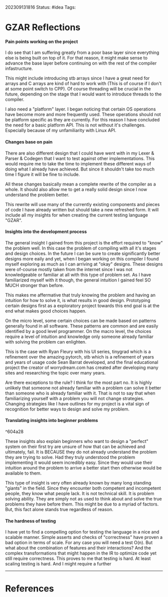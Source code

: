 202309131816
Status: #idea
Tags:

# GZAR Reflections
#### Pain points working on the project
I do see that I am suffering greatly from a poor base layer since 
everything else is being built on top of it. For that reason, it might make sense 
to advance the base layer before continuing on with the rest of the compiler infastructure. 

This might include introducing stb arrays since I have a great need for arrays and C arrays 
are kind of hard to work with (This is of course if I don't at some point switch to CPP).
 Of course threading will be crucial in the future, depending on the stage that I would want 
to introduce threads to the compiler. 

I also need a "platform" layer. I began noticing that certain OS operations have become 
more and more frequently used. These operations should not be platform specific as they 
are currently. For this reason I have concluded the need for a basic platform API. 
This is not without it's challenges. Especially because of my unfamiliarity with Linux API.

#### Changes base on pain
There are also different design that I could have went with in my Lexer & Parser & Codegen that I want to test against other implementations. This would require me to take the time to implement these different ways of doing what I already have achieved. But since it shouldn't take too much time I figure it will be fine to include. 

All these changes basically mean a complete rewrite of the compiler as a whole. It should 
also allow me to get a really solid design since I now understand the problem better.

This rewrite will use many of the currently existing components and pieces of code I have 
already written but should take a new refreshed form. It will include all my insights 
for when creating the current testing language "GZAR".

#### Insights into the development process
The general insight I gained from this project is the effort required to "know" 
the problem well. In this case the problem of compiling with all it's stages and design 
choices. In the future I can be sure to create significantly better designs more eaily and 
yet, when I began working on this compiler I found myself exploring as much as I can arriving 
at "okay" designs. These designs were of-course mostly taken from the internet since I was
not knowledgeable or familiar at all with this type of problem set. As I have familiarized 
myself with it though, the general intuition I gained feel SO MUCH stronger than before. 
  
This makes me affermative that truly knowing the problem and having an intuition for how 
to solve it, is what results in good design. Prototyping certain designs first as a 
exploratory project towards this end goal is at the end what makes good choices happen. 

On the micro level, some certain choices can be made based on patterns generally found in 
all software. These patterns are common and are easily identified by a good level programmer.
 On the macro level, the choices require a level of intuition and knowledge only someone 
already familiar with solving the problem can enlighten.
 
This is the case with Ryan Fleury with his UI series, tinygrad which is a refinement over
the amazing pytorch, stb which is a refinement of years and years of usage code Sean Barrat 
developed, and the final educational project the creator of worrydream.com has created after developing many sites and researching the topic over many years.

Are there exceptions to the rule? I think for the most part no. It is highly unlikely 
that someone not already familiar with a problem can solve it better than someone who 
is already familiar with it. That is not to say that when familiarizing yourself with 
a problem you will not change strategies. Changing strategies like I have outlines for 
my project is a vital sign of recognition for better ways to design and solve my problem. 

#### Translating insights into beginner problems

^604a28

These insights also explain beginners who want to design a "perfect" system 
on their first try are unsure of how that can be achieved and ultimately, fail. 
It is BECAUSE they do not already understand the problem they are trying to solve. 
Had they truly understood the problem implementing it would seem incredibly easy. Since
they would use their intuition around the problem to arrive a better start then otherwise
would be available to them.

This type of insight is very often already known by many long standing "giants" in the field.
Since they encounter both competent and incompetent people, they know what people lack. 
It is not technical skill. It is problem solving ability. They are simply not as used to 
think about and solve the true problems they have before them. This might be due to a myriad 
of factors. But, this fact alone stands true regardless of reason.

#### The hardness of testing
I have yet to find a compelling option for testing the language in a nice and scalable manner. Simple asserts and checks of "correctness" have proven a bad option in terms of scale. For any case you will need a test O(n). But what about the combination of features and their interactions? And the complex transformations that might happen in the IR to optimize code yet still require correctness. 
This proves to me that testing is hard. At least scaling testing is hard. And I might require a further 


---
# References




